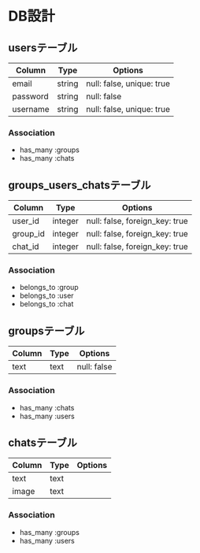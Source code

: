 # DB設計

## usersテーブル

|Column|Type|Options|
|------|----|-------|
|email|string|null: false, unique: true|
|password|string|null: false|
|username|string|null: false, unique: true|

### Association
- has_many :groups
- has_many :chats

## groups_users_chatsテーブル

|Column|Type|Options|
|------|----|-------|
|user_id|integer|null: false, foreign_key: true|
|group_id|integer|null: false, foreign_key: true|
|chat_id|integer|null: false, foreign_key: true|

### Association
- belongs_to :group
- belongs_to :user
- belongs_to :chat

## groupsテーブル
|Column|Type|Options|
|------|----|-------|
|text|text|null: false|

### Association
- has_many :chats
- has_many :users


## chatsテーブル
|Column|Type|Options|
|------|----|-------|
|text|text||
|image|text||

### Association
- has_many :groups
- has_many :users
